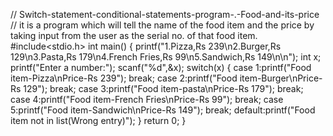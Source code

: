 // Switch-statement-conditional-statements-program-.-Food-and-its-price
// it is a program which will tell the name of the food item and the price by taking input from the user as the serial no. of that food item.
#include<stdio.h>
int main()
{
printf("1.Pizza,Rs 239\n2.Burger,Rs 129\n3.Pasta,Rs 179\n4.French Fries,Rs 99\n5.Sandwich,Rs 149\n\n");
int x;
printf("Enter a number:");
scanf("%d",&x);
switch(x)
{
    case 1:printf("Food item-Pizza\nPrice-Rs 239");
        break;
    case 2:printf("Food item-Burger\nPrice-Rs 129");
        break;
    case 3:printf("Food item-pasta\nPrice-Rs 179");
        break;
    case 4:printf("Food item-French Fries\nPrice-Rs 99");
        break;
    case 5:printf("Food item-Sandwich\nPrice-Rs 149");
        break;
    default:printf("Food item not in list(Wrong entry)");
}
return 0;
}
